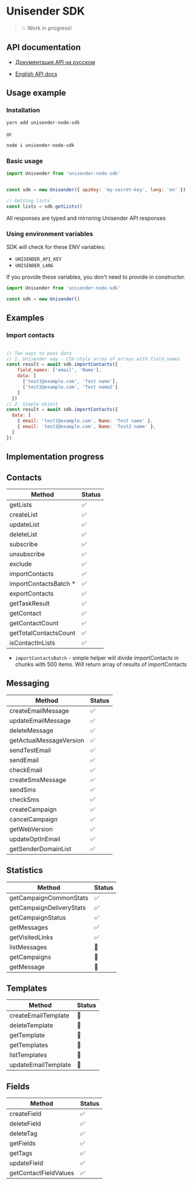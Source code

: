 # Unisender SDK

> 💥 Work in progress!
## API documentation

* [Документация API на русском](https://www.unisender.com/ru/support/category/api/)

* [English API docs](https://selzy.com/en/support/category/api/)

## Usage example

### Installation

```bash
yarn add unisender-node-sdk
```

or

```bash
node i unisender-node-sdk
```

### Basic usage

```javascript
import Unisender from 'unisender-node-sdk'


const sdk = new Unisender({ apiKey: 'my-secret-key', lang: 'en' })

// Getting lists
const lists = sdk.getLists()

```

All responses are typed and mirroring Unisender API responses

### Using environment variables

SDK will check for these ENV variables:

* `UNISENDER_API_KEY`
* `UNISENDER_LANG`

If you provide these variables, you don't need to provide in constructor.

```javascript
import Unisender from 'unisender-node-sdk'

const sdk = new Unisender()
```

## Examples

### Import contacts

```javascript

// Two ways to pass data
// 1. Unisender way - CSV-style array of arrays with field_names
const result = await sdk.importContacts({
    field_names: ['email', 'Name'],
    data: [
      ['test1@example.com', 'Test name'],
      ['test2@example.com', 'Test name2']
    ]
  })
// 2. Simple object
const result = await sdk.importContacts({
  data: [
    { email: 'test1@example.com', Name: 'Test name' },
    { email: 'test2@example.com', Name: 'Test2 name' },
  ]
})
```

## Implementation progress

## Contacts

| Method | Status |
|--------|--------|
| getLists  | ✅ |
| createList  | ✅  | 
| updateList  | ✅  |
| deleteList  | ✅  |
| subscribe | ✅ |
| unsubscribe | ✅  |
| exclude | ✅  |
| importContacts  | ✅   |
| importContactsBatch *  | ✅  |
| exportContacts  | ✅ |
| getTaskResult  | ✅  |
| getContact  | ✅  |
| getContactCount | ✅ |
| getTotalContactsCount | ✅ |
| isContactInLists  | ✅  |

* `importContactsBatch` - simple helper will divide importContacts in chunks with 500 items. Will return array of results of importContacts
## Messaging
| Method | Status |
|--------|--------|
| createEmailMessage | ✅ |
| updateEmailMessage | ✅ |
| deleteMessage | ✅ |
| getActualMessageVersion | ✅ |
| sendTestEmail | ✅ |
| sendEmail | ✅ |
| checkEmail | ✅ |
| createSmsMessage | ✅ |
| sendSms | ✅ |
| checkSms | ✅ |
| createCampaign | ✅ |
| cancelCampaign | ✅ |
| getWebVersion | ✅ |
| updateOptInEmail | ✅  |
| getSenderDomainList | ✅  |

## Statistics
| Method | Status |
|--------|--------|
| getCampaignCommonStats | ✅ |
| getCampaignDeliveryStats | ✅ |
| getCampaignStatus | ✅ |
| getMessages | ✅ |
| getVisitedLinks | ✅|
| listMessages | 🚧 |
| getCampaigns | 🚧 |
| getMessage | 🚧 |

## Templates
| Method | Status |
|--------|--------|
| createEmailTemplate | 🚧 |
| deleteTemplate | 🚧 |
| getTemplate | 🚧 |
| getTemplates | 🚧 |
| listTemplates | 🚧 |
| updateEmailTemplate | 🚧 |

## Fields
| Method | Status |
|--------|--------|
| createField | ✅ |
| deleteField | ✅ |
| deleteTag | ✅ |
| getFields | ✅ |
| getTags | ✅ |
| updateField | ✅ |
| getContactFieldValues | ✅ |